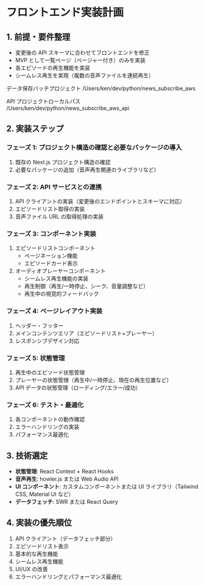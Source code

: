 # フロントエンド実装計画

## 1. 前提・要件整理

- 変更後の API スキーマに合わせてフロントエンドを修正
- MVP として一覧ページ（ページャー付き）のみを実装
- 各エピソードの再生機能を実装
- シームレス再生を実現（複数の音声ファイルを連続再生）

データ保存バッチプロジェクト
/Users/ken/dev/python/news_subscribe_aws

API プロジェクトローカルパス
/Users/ken/dev/python/news_subscribe_aws_api

## 2. 実装ステップ

### フェーズ 1: プロジェクト構造の確認と必要なパッケージの導入

1. 既存の Next.js プロジェクト構造の確認
2. 必要なパッケージの追加（音声再生関連のライブラリなど）

### フェーズ 2: API サービスとの連携

1. API クライアントの実装（変更後のエンドポイントとスキーマに対応）
2. エピソードリスト取得の実装
3. 音声ファイル URL の取得処理の実装

### フェーズ 3: コンポーネント実装

1. エピソードリストコンポーネント
   - ページネーション機能
   - エピソードカード表示
2. オーディオプレーヤーコンポーネント
   - シームレス再生機能の実装
   - 再生制御（再生/一時停止、シーク、音量調整など）
   - 再生中の視覚的フィードバック

### フェーズ 4: ページレイアウト実装

1. ヘッダー・フッター
2. メインコンテンツエリア（エピソードリスト+プレーヤー）
3. レスポンシブデザイン対応

### フェーズ 5: 状態管理

1. 再生中のエピソード状態管理
2. プレーヤーの状態管理（再生中/一時停止、現在の再生位置など）
3. API データの状態管理（ローディング/エラー/成功）

### フェーズ 6: テスト・最適化

1. 各コンポーネントの動作確認
2. エラーハンドリングの実装
3. パフォーマンス最適化

## 3. 技術選定

- **状態管理**: React Context + React Hooks
- **音声再生**: howler.js または Web Audio API
- **UI コンポーネント**: カスタムコンポーネントまたは UI ライブラリ（Tailwind CSS, Material UI など）
- **データフェッチ**: SWR または React Query

## 4. 実装の優先順位

1. API クライアント（データフェッチ部分）
2. エピソードリスト表示
3. 基本的な再生機能
4. シームレス再生機能
5. UI/UX の改善
6. エラーハンドリングとパフォーマンス最適化
